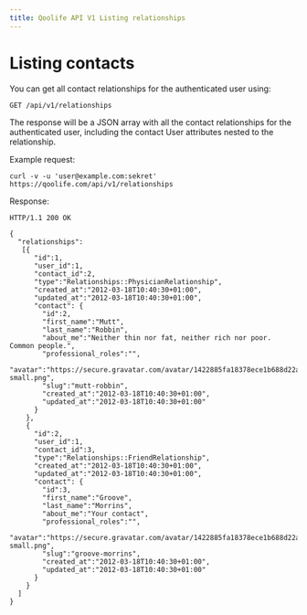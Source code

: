```yaml
---
title: Qoolife API V1 Listing relationships
---
```


# Listing contacts

You can get all contact relationships for the authenticated user using:

    GET /api/v1/relationships

The response will be a JSON array with all the contact relationships for the authenticated user, including the contact User attributes nested to the relationship.

Example request:

    curl -v -u 'user@example.com:sekret' https://qoolife.com/api/v1/relationships

Response:

    HTTP/1.1 200 OK

    {
      "relationships":
       [{
          "id":1,
          "user_id":1,
          "contact_id":2,
          "type":"Relationships::PhysicianRelationship",
          "created_at":"2012-03-18T10:40:30+01:00",
          "updated_at":"2012-03-18T10:40:30+01:00",
          "contact": {
            "id":2,
            "first_name":"Mutt",
            "last_name":"Robbin",
            "about_me":"Neither thin nor fat, neither rich nor poor. Common people.",
            "professional_roles":"",
            "avatar":"https://secure.gravatar.com/avatar/1422885fa18378ece1b688d22abd551f.jpg%3Fsize=48&d=https://qoolife.com/assets/icons/avatar-small.png",
            "slug":"mutt-robbin",
            "created_at":"2012-03-18T10:40:30+01:00",
            "updated_at":"2012-03-18T10:40:30+01:00"
          }
        },
        {
          "id":2,
          "user_id":1,
          "contact_id":3,
          "type":"Relationships::FriendRelationship",
          "created_at":"2012-03-18T10:40:30+01:00",
          "updated_at":"2012-03-18T10:40:30+01:00",
          "contact": {
            "id":3,
            "first_name":"Groove",
            "last_name":"Morrins",
            "about_me":"Your contact",
            "professional_roles":"",
            "avatar":"https://secure.gravatar.com/avatar/1422885fa18378ece1b688d22abd551f.jpg%3Fsize=48&d=https://qoolife.com/assets/icons/avatar-small.png",
            "slug":"groove-morrins",
            "created_at":"2012-03-18T10:40:30+01:00",
            "updated_at":"2012-03-18T10:40:30+01:00"
          }
        }
      ]
    }